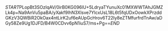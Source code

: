 $START$PLopBt3SOzIqAV/0irB0KG096lU+5LdryaTYunuXc01MXWWTAhJGMZLk4p+Na9AnVu5paBA/yXakf9IhN3Xlsve7YlcxUsL18L6t5fqUDxOowkXPrzddGKzV3QWBiR2OkOax4ntLirK2uf6eAUpGcHrov6T22Iy8eZTMfurfrdTnAw/aDGy58Ze9Ug1DJFD/B4W0CDvv6pN1iuS7/ms+Pg==$END$